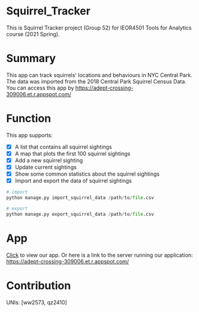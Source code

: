 # Squirrel_Tracker
This is Squirrel Tracker project (Group 52) for IEOR4501 Tools for Analytics course (2021 Spring).

# Summary
This app can track squirrels' locations and behaviours in NYC Central Park. The data was imported from the 2018 Central Park Squirrel Census Data.
You can access this app by https://adept-crossing-309006.et.r.appspot.com/

# Function
This app supports:
- [x] A list that contains all squirrel sightings
- [x] A map that plots the first 100 squirrel sightings
- [x] Add a new squirrel sighting
- [x] Update current sightings
- [x] Show some common statistics about the squirrel sightings
- [x] Import and export the data of squirrel sightings
```python
# import
python manage.py import_squirrel_data /path/to/file.csv

# export
python manage.py export_squirrel_data /path/to/file.csv
```

# App
[Click](https://adept-crossing-309006.et.r.appspot.com/) to view our app. Or here is a link to the server running our application: https://adept-crossing-309006.et.r.appspot.com/

# Contribution
UNIs: [ww2573, qz2410]
